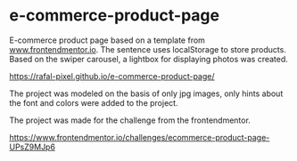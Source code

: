 # e-commerce-product-page

E-commerce product page based on a template from www.frontendmentor.io. The sentence uses localStorage to store products. Based on the swiper carousel, a lightbox for displaying photos was created.

https://rafal-pixel.github.io/e-commerce-product-page/

The project was modeled on the basis of only jpg images, only hints about the font and colors were added to the project.

The project was made for the challenge from the frontendmentor.

https://www.frontendmentor.io/challenges/ecommerce-product-page-UPsZ9MJp6
